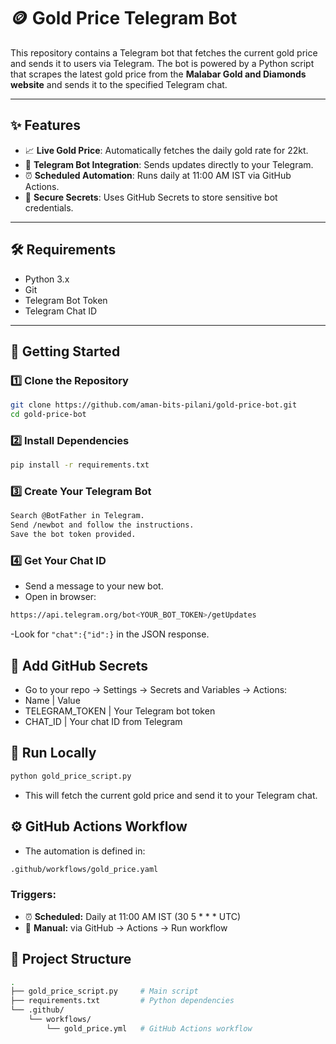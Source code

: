 # 🪙 Gold Price Telegram Bot

This repository contains a Telegram bot that fetches the current gold price and sends it to users via Telegram. The bot is powered by a Python script that scrapes the latest gold price from the **Malabar Gold and Diamonds website** and sends it to the specified Telegram chat.

---

## ✨ Features

- 📈 **Live Gold Price**: Automatically fetches the daily gold rate for 22kt.
- 🤖 **Telegram Bot Integration**: Sends updates directly to your Telegram.
- ⏰ **Scheduled Automation**: Runs daily at 11:00 AM IST via GitHub Actions.
- 🔐 **Secure Secrets**: Uses GitHub Secrets to store sensitive bot credentials.

---

## 🛠 Requirements

- Python 3.x
- Git
- Telegram Bot Token
- Telegram Chat ID

---

## 🚀 Getting Started

### 1️⃣ Clone the Repository

```bash
git clone https://github.com/aman-bits-pilani/gold-price-bot.git
cd gold-price-bot
```

### 2️⃣ Install Dependencies

```bash
pip install -r requirements.txt
```

### 3️⃣ Create Your Telegram Bot

```bash
Search @BotFather in Telegram.
Send /newbot and follow the instructions.
Save the bot token provided.
```

### 4️⃣ Get Your Chat ID

- Send a message to your new bot.
- Open in browser:

```bash
https://api.telegram.org/bot<YOUR_BOT_TOKEN>/getUpdates
```
-Look for ```"chat":{"id":}``` in the JSON response.

## 🔐 Add GitHub Secrets

- Go to your repo → Settings → Secrets and Variables → Actions:
- Name | Value
- TELEGRAM_TOKEN | Your Telegram bot token
- CHAT_ID | Your chat ID from Telegram

## 🧪 Run Locally

```bash
python gold_price_script.py
```

- This will fetch the current gold price and send it to your Telegram chat.

## ⚙️ GitHub Actions Workflow

- The automation is defined in:
```bash
.github/workflows/gold_price.yaml
```
### Triggers:
- ⏰ **Scheduled:** Daily at 11:00 AM IST (30 5 * * * UTC)
- 🔘 **Manual:** via GitHub → Actions → Run workflow

## 📁 Project Structure

```bash
.
├── gold_price_script.py     # Main script
├── requirements.txt         # Python dependencies
└── .github/
    └── workflows/
        └── gold_price.yml   # GitHub Actions workflow
```
